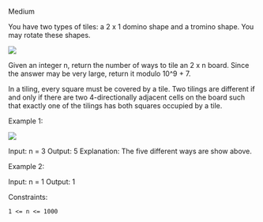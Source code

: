 Medium

You have two types of tiles: a 2 x 1 domino shape and a tromino shape. You may rotate these shapes.

![](https://assets.leetcode.com/uploads/2021/07/15/lc-domino.jpg)

Given an integer n, return the number of ways to tile an 2 x n board. Since the answer may be very large, return it modulo 10^9 + 7.

In a tiling, every square must be covered by a tile. Two tilings are different if and only if there are two 4-directionally adjacent cells on the board such that exactly one of the tilings has both squares occupied by a tile.



Example 1:

![](https://assets.leetcode.com/uploads/2021/07/15/lc-domino1.jpg)

Input: n = 3
Output: 5
Explanation: The five different ways are show above.

Example 2:

Input: n = 1
Output: 1



Constraints:

    1 <= n <= 1000

